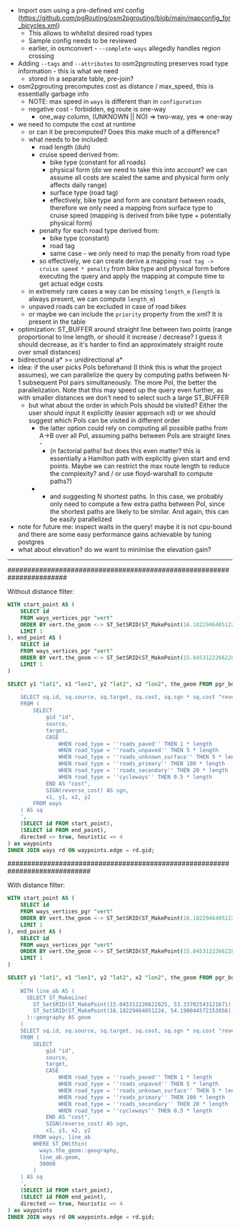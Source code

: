 - Import osm using a pre-defined xml config (https://github.com/pgRouting/osm2pgrouting/blob/main/mapconfig_for_bicycles.xml)
  - This allows to whitelist desired road types
  - Sample config needs to be reviewed
  - earlier, in osmconvert - `--complete-ways` allegedly handles region crossing
- Adding `--tags` and `--attributes` to osm2pgrouting preserves road type information - this is what we need
  - stored in a separate table, pre-join?
- osm2pgrouting precomputes cost as distance / max_speed, this is essentially garbage info
  - NOTE: max speed in `ways` is different than in `configuration`
  - negative cost - forbidden, eg route is one-way
    - one_way column, (UNKNOWN || NO) => two-way, yes => one-way
- we need to compute the cost at runtime 
  - or can it be precomputed? Does this make much of a difference?
  - what needs to be included:
    - road length (duh)
    - cruise speed derived from:
      - bike type (constant for all roads)
      - physical form (do we need to take this into account? we can assume all costs are scaled the same and physical form only affects daily range)
      - surface type (road tag)
      - effectively, bike type and form are constant between roads, therefore we only need a mapping from surface type to cruise speed (mapping is derived from bike type + potentially physical form)
    - penalty for each road type derived from:
      - bike type (constant)
      - road tag
      - same case - we only need to map the penalty from road type
    - so effectively, we can create derive a mapping `road tag -> cruise speed * penalty` from bike type and physical form before executing the query and apply the mapping at compute time to get actual edge costs
  - in extremely rare cases a way can be missing `length_m` (`length` is always present, we can compute `length_m`)
  - unpaved roads can be excluded in case of road bikes
  - or maybe we can include the `priority` property from the xml? It is present in the table
- optimization: ST_BUFFER around straight line between two points (range proportional to line length, or should it increase / decrease? I guess it should decrease, as it's harder to find an approximately straight route over small distances)
- bidirectional a* >= unidirectional a*
- idea: if the user picks PoIs beforehand (I think this is what the project assumes), we can parallelize the query by computing paths between N-1 subsequent PoI pairs simultaneously. The more PoI, the better the parallelization. Note that this may speed up the query even further, as with smaller distances we don't need to select such a large ST_BUFFER
  - but what about the order in which PoIs should be visited? Either the user should input it explicitly (easier approach xd) or we should suggest which PoIs can be visited in different order
    - the latter option could rely on computing all possible paths from A->B over all PoI, assuming paths between PoIs are straight lines - 
      - (n factorial paths! but does this even matter? this is essentially a Hamilton path with explicitly given start and end points. Maybe we can restrict the max route length to reduce the complexity? and / or use floyd-warshall to compute paths?)
    - - and suggesting N shortest paths. In this case, we probably only need to compute a few extra paths between PoI, since the shortest paths are likely to be similar. And again, this can be easily parallelized
- note for future me: inspect waits in the query! maybe it is not cpu-bound and there are some easy performance gains achievable by tuning postgres
- what about elevation? do we want to minimise the elevation gain? 




---


#######################################################################

Without distance filter:

```sql
WITH start_point AS (
    SELECT id
    FROM ways_vertices_pgr "vert"
    ORDER BY vert.the_geom <-> ST_SetSRID(ST_MakePoint(16.18229464051224, 54.190044572153056), 4326)::geometry ASC
    LIMIT 1
), end_point AS (
    SELECT id
    FROM ways_vertices_pgr "vert"
    ORDER BY vert.the_geom <-> ST_SetSRID(ST_MakePoint(15.045312226622825, 53.33702543121671), 4326)::geometry ASC
    LIMIT 1
)

SELECT y1 "lat1", x1 "lon1", y2 "lat2", x2 "lon2", the_geom FROM pgr_bdastar(
	'
	SELECT sq.id, sq.source, sq.target, sq.cost, sq.sgn * sq.cost "reverse_cost", sq.x1, sq.y1, sq.x2, sq.y2
	FROM (
		SELECT 
			gid "id",
			source,
			target,
			CASE
				WHEN road_type = ''roads_paved'' THEN 1 * length
				WHEN road_type = ''roads_unpaved'' THEN 5 * length
				WHEN road_type = ''roads_unknown_surface'' THEN 5 * length
				WHEN road_type = ''roads_primary'' THEN 100 * length
				WHEN road_type = ''roads_secondary'' THEN 20 * length
				WHEN road_type = ''cycleways'' THEN 0.5 * length
			END AS "cost",
			SIGN(reverse_cost) AS sgn,
			x1, y1, x2, y2
		FROM ways
	) AS sq
	',
	(SELECT id FROM start_point),
	(SELECT id FROM end_point),
	directed => true, heuristic => 4
) as waypoints
INNER JOIN ways rd ON waypoints.edge = rd.gid;
```

#############################################################################


With distance filter:

```sql
WITH start_point AS (
    SELECT id
    FROM ways_vertices_pgr "vert"
    ORDER BY vert.the_geom <-> ST_SetSRID(ST_MakePoint(16.18229464051224, 54.190044572153056), 4326)::geometry ASC
    LIMIT 1
), end_point AS (
    SELECT id
    FROM ways_vertices_pgr "vert"
    ORDER BY vert.the_geom <-> ST_SetSRID(ST_MakePoint(15.045312226622825, 53.33702543121671), 4326)::geometry ASC
    LIMIT 1
)

SELECT y1 "lat1", x1 "lon1", y2 "lat2", x2 "lon2", the_geom FROM pgr_bdastar(
	'
	WITH line_ab AS (
	  SELECT ST_MakeLine(
	    ST_SetSRID(ST_MakePoint(15.045312226622825, 53.33702543121671), 4326),
	    ST_SetSRID(ST_MakePoint(16.18229464051224, 54.190044572153056), 4326)
	  )::geography AS geom
	)
	SELECT sq.id, sq.source, sq.target, sq.cost, sq.sgn * sq.cost "reverse_cost", sq.x1, sq.y1, sq.x2, sq.y2
	FROM (
		SELECT 
			gid "id",
			source,
			target,
			CASE
				WHEN road_type = ''roads_paved'' THEN 1 * length
				WHEN road_type = ''roads_unpaved'' THEN 5 * length
				WHEN road_type = ''roads_unknown_surface'' THEN 5 * length
				WHEN road_type = ''roads_primary'' THEN 100 * length
				WHEN road_type = ''roads_secondary'' THEN 20 * length
				WHEN road_type = ''cycleways'' THEN 0.5 * length
			END AS "cost",
			SIGN(reverse_cost) AS sgn,
			x1, y1, x2, y2
		FROM ways, line_ab
		WHERE ST_DWithin(
		  ways.the_geom::geography,
		  line_ab.geom,
		  30000
		)
	) AS sq
	',
	(SELECT id FROM start_point),
	(SELECT id FROM end_point),
	directed => true, heuristic => 4
) as waypoints
INNER JOIN ways rd ON waypoints.edge = rd.gid;
```
